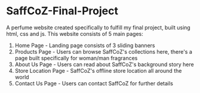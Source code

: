 # SaffCoZ-Final-Project
A perfume website created specifically to fulfill my final project, built using html, css and js. This website consists of 5 main pages:
1. Home Page - Landing page consists of 3 sliding banners
2. Products Page - Users can browse SaffCoZ's collections here, there's a page built specifically for woman/man fragrances
3. About Us Page - Users can read about SaffCoZ's background story here
4. Store Location Page - SaffCoZ's offline store location all around the world
5. Contact Us Page - Users can contact SaffCoZ for further details
